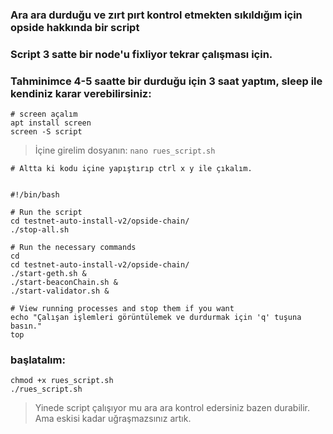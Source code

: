 ### Ara ara durduğu ve zırt pırt kontrol etmekten sıkıldığım için opside hakkında bir script
### Script 3 satte bir node'u fixliyor tekrar çalışması için.

### Tahminimce 4-5 saatte bir durduğu için 3 saat yaptım, sleep ile kendiniz karar verebilirsiniz:

```console
# screen açalım
apt install screen
screen -S script
```

> İçine girelim dosyanın: `nano rues_script.sh`

```console
# Altta ki kodu içine yapıştırıp ctrl x y ile çıkalım.


#!/bin/bash

# Run the script
cd testnet-auto-install-v2/opside-chain/
./stop-all.sh

# Run the necessary commands
cd
cd testnet-auto-install-v2/opside-chain/
./start-geth.sh &
./start-beaconChain.sh &
./start-validator.sh &

# View running processes and stop them if you want
echo "Çalışan işlemleri görüntülemek ve durdurmak için 'q' tuşuna basın."
top
```

### başlatalım:
```console
chmod +x rues_script.sh
./rues_script.sh
```

> Yinede script çalışıyor mu ara ara kontrol edersiniz bazen durabilir. Ama eskisi kadar uğraşmazsınız artık.

